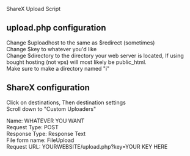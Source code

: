 ShareX Upload Script

upload.php configuration
--

Change $uploadhost to the same as $redirect (sometimes) <br />
Change $key to whatever you'd like <br />
Change $directory to the directory your web server is located, If using bought hosting (not vps) will most likely be public_html. <br />
Make sure to make a directory named "i" <br />

ShareX configuration
--

Click on destinations, Then destination settings <br />
Scroll down to "Custom Uploaders" <br />

Name: WHATEVER YOU WANT <br />
Request Type: POST <br />
Response Type: Response Text <br />
File form name: FileUpload <br />
Request URL: YOURWEBSITE/upload.php?key=YOUR KEY HERE <br />